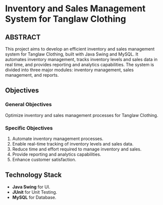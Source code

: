 # Inventory and Sales Management System for Tanglaw Clothing

## ABSTRACT
This project aims to develop an efficient inventory and sales management system for Tanglaw Clothing, built with Java Swing and MySQL. It automates inventory management, tracks inventory levels and sales data in real time, and provides reporting and analytics capabilities. The system is divided into three major modules: inventory management, sales management, and reports.

## Objectives

### General Objectives
Optimize inventory and sales management processes for Tanglaw Clothing.

### Specific Objectives
1. Automate inventory management processes.
2. Enable real-time tracking of inventory levels and sales data.
3. Reduce time and effort required to manage inventory and sales.
4. Provide reporting and analytics capabilities.
5. Enhance customer satisfaction.

## Technology Stack
- **Java Swing** for UI.
- **JUnit** for Unit Testing.
- **MySQL** for Database.
